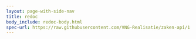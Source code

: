 ```yaml
---
layout: page-with-side-nav
title: redoc
body_include: redoc-body.html
spec-url: https://raw.githubusercontent.com/VNG-Realisatie/zaken-api/1.5.0/src/openapi.yaml
---
```

<redoc spec-url='{{ page.spec-url}}'></redoc>
